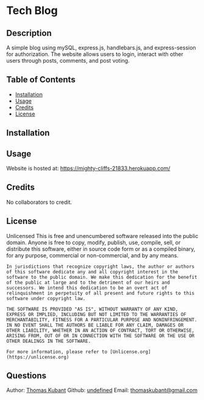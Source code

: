 # Tech Blog
  ## Description
  A simple blog using mySQL, express.js, handlebars.js, and express-session for authorization. The website allows users to login, interact with other users through posts, comments, and post voting.
  ## Table of Contents
  * [Installation](#installation)
  * [Usage](#usage)
  * [Credits](#credits)
  * [License](#license)
  ## Installation
  
  ## Usage
  Website is hosted at: https://mighty-cliffs-21833.herokuapp.com/
  
  ## Credits
  No collaborators to credit.
  ## License
  Unlicensed
  This is free and unencumbered software released into the public domain.
    Anyone is free to copy, modify, publish, use, compile, sell, or
    distribute this software, either in source code form or as a compiled
    binary, for any purpose, commercial or non-commercial, and by any
    means.
    
    In jurisdictions that recognize copyright laws, the author or authors
    of this software dedicate any and all copyright interest in the
    software to the public domain. We make this dedication for the benefit
    of the public at large and to the detriment of our heirs and
    successors. We intend this dedication to be an overt act of
    relinquishment in perpetuity of all present and future rights to this
    software under copyright law.
    
    THE SOFTWARE IS PROVIDED "AS IS", WITHOUT WARRANTY OF ANY KIND,
    EXPRESS OR IMPLIED, INCLUDING BUT NOT LIMITED TO THE WARRANTIES OF
    MERCHANTABILITY, FITNESS FOR A PARTICULAR PURPOSE AND NONINFRINGEMENT.
    IN NO EVENT SHALL THE AUTHORS BE LIABLE FOR ANY CLAIM, DAMAGES OR
    OTHER LIABILITY, WHETHER IN AN ACTION OF CONTRACT, TORT OR OTHERWISE,
    ARISING FROM, OUT OF OR IN CONNECTION WITH THE SOFTWARE OR THE USE OR
    OTHER DEALINGS IN THE SOFTWARE.
    
    For more information, please refer to [Unlicense.org](https://unlicense.org)
  ## Questions
  Author: [Thomas Kubant](https://github.com/ThomasKubanty)
  Github: [undefined](https://github.com/ThomasKubanty)
  Email: [thomaskubant@gmail.com](mailto:thomaskubant@gmail.com)
